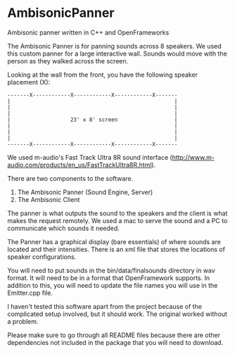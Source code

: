 AmbisonicPanner
===============

Ambisonic panner written in C++ and OpenFrameworks

The Ambisonic Panner is for panning sounds across 8 speakers. We used this custom panner for a large interactive wall. Sounds would move with the person as they walked across the screen. 

Looking at the wall from the front, you have the following speaker placement (X): 

```
-------X------------X------------X------------X-------
|                                                    |
|                                                    |
|                                                    |
|                   23' x 8' screen                  |
|                                                    |
|                                                    |
|                                                    |
-------X------------X------------X------------X-------
```

We used m-audio's Fast Track Ultra 8R sound interface (http://www.m-audio.com/products/en_us/FastTrackUltra8R.html).

There are two components to the software. 

1. The Ambisonic Panner (Sound Engine, Server)
2. The Ambisonic Client

The panner is what outputs the sound to the speakers and the client is what makes the request remotely. We used a mac to serve the sound and a PC to communicate which sounds it needed. 

The Panner has a graphical display (bare essentials) of where sounds are located and their intensities. There is an xml file that stores the locations of speaker configurations. 

You will need to put sounds in the bin/data/finalsounds directory in wav format. It will need to be in a format that OpenFramework supports. In addition to this, you will need to update the file names you will use in the Emitter.cpp file. 

I haven't tested this software apart from the project because of the complicated setup involved, but it should work. The original worked without a problem.  

Please make sure to go through all README files because there are other dependencies not included in the package that you will need to download. 